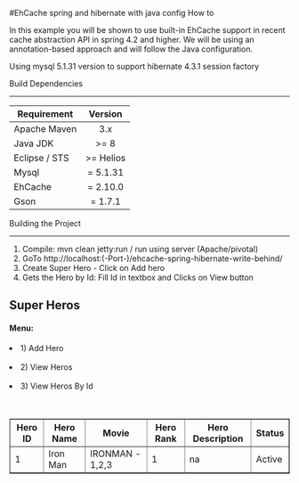 #EhCache spring and hibernate with java config How to

In this example you will be shown to use built-in EhCache support in recent cache abstraction API in spring 4.2 and higher. We will be using an annotation-based approach and will follow the Java configuration.

Using mysql 5.1.31 version to support hibernate 4.3.1 session factory

Build Dependencies
___________________

| Requirement 	    | Version     |
|------------------|:----------: |
| Apache Maven     | 3.x         |
| Java JDK 	       | >= 8        |
| Eclipse / STS    | >= Helios   |
| Mysql 	          | = 5.1.31    |
| EhCache 	       | = 2.10.0    |
| Gson 	          | = 1.7.1     |

Building the Project
_____________________

   1. Compile: mvn clean jetty:run / run using server (Apache/pivotal)
   2. GoTo http://localhost:(-Port-)/ehcache-spring-hibernate-write-behind/
   3. Create Super Hero - Click on Add hero
   4. Gets the Hero by Id: Fill Id in textbox and Clicks on View button

<html>
<body>
	<form action="#">
		<h2>Super Heros</h2>
		<p>
		</p><h4>Menu:</h4>
		<p></p>		
			<li>   1) Add Hero</li>
			<br>
			<li>   2) View Heros</li>
			<br>
			<li>   3) View Heros By Id</li>		
		<br><br>			
		<div class="view_hero" style="display: block;">			
			<table style="border-collapse: collapse;" cellspacing="8" cellpadding="8" border="1">
				<thead>
					<tr>
						<th>Hero ID</th>
						<th>Hero Name</th>
						<th>Movie</th>
						<th>Hero Rank</th>
						<th>Hero Description</th>
						<th>Status</th>
					</tr>
				</thead>
				<tbody id="fill_content"><tr><td>1</td><td>Iron Man</td><td>IRONMAN - 1,2,3</td><td>1</td><td>na</td><td>Active</td></tr></tbody>
			</table>
      </div>
   </form>
</body>
</html>
